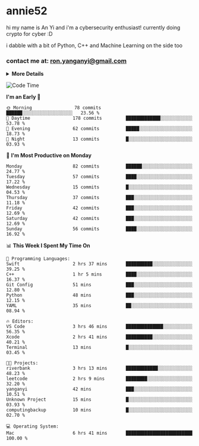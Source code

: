 # annie52 

hi my name is An Yi and i'm a cybersecurity enthusiast!
currently doing crypto for cyber :D

i dabble with a bit of Python, C++ and Machine Learning on the side too

<!--
![trophy](https://github-profile-trophy.vercel.app/?username=yanganyi&theme=discord&no-frame=true&no-bg=false&margin-w=4&row=1)
-->

### contact me at: ron.yanganyi@gmail.com

<details>
<summary>
  <strong>More Details</strong>
</summary>
<br/>

**main langs**

![Python](https://img.shields.io/badge/-Python-black?style=for-the-badge&logo=python)
![C++](https://img.shields.io/badge/-C%2B%2B-black?style=for-the-badge&logo=c%2B%2B)
![Swift](https://img.shields.io/badge/-Swift-black?style=for-the-badge&logo=swift)

**dev envs**

![VSCode](https://img.shields.io/badge/-VS_Code-black?style=for-the-badge&logo=visualstudiocode)
![Figma](https://img.shields.io/badge/-Figma-black?style=for-the-badge&logo=figma)
![XCode](https://img.shields.io/badge/-XCode-black?style=for-the-badge&logo=xcode)
![Github](https://img.shields.io/badge/-Github-black?style=for-the-badge&logo=github)

**browsers**

![Arc Browser](https://img.shields.io/badge/-Arc-black?style=for-the-badge&logo=arc)
![Opera GX](https://img.shields.io/badge/-Opera_GX-black?style=for-the-badge&logo=operagx)
![Firefox](https://img.shields.io/badge/-Firefox-black?style=for-the-badge&logo=firefox)

**devices**

![macOS](https://img.shields.io/badge/-macOS-black?style=for-the-badge&logo=macos)
![Kali Linux](https://img.shields.io/badge/-Kali-black?style=for-the-badge&logo=kalilinux)
![Windows](https://img.shields.io/badge/-Windows-black?style=for-the-badge&logo=windows11)
![Android](https://img.shields.io/badge/-Android-black?style=for-the-badge&logo=android)

</details>

<!--START_SECTION:waka-->
![Code Time](http://img.shields.io/badge/Code%20Time-8%20hrs%2039%20mins-blue)

**I'm an Early 🐤** 

```text
🌞 Morning                78 commits          ██████░░░░░░░░░░░░░░░░░░░   23.56 % 
🌆 Daytime                178 commits         █████████████░░░░░░░░░░░░   53.78 % 
🌃 Evening                62 commits          █████░░░░░░░░░░░░░░░░░░░░   18.73 % 
🌙 Night                  13 commits          █░░░░░░░░░░░░░░░░░░░░░░░░   03.93 % 
```
📅 **I'm Most Productive on Monday** 

```text
Monday                   82 commits          ██████░░░░░░░░░░░░░░░░░░░   24.77 % 
Tuesday                  57 commits          ████░░░░░░░░░░░░░░░░░░░░░   17.22 % 
Wednesday                15 commits          █░░░░░░░░░░░░░░░░░░░░░░░░   04.53 % 
Thursday                 37 commits          ███░░░░░░░░░░░░░░░░░░░░░░   11.18 % 
Friday                   42 commits          ███░░░░░░░░░░░░░░░░░░░░░░   12.69 % 
Saturday                 42 commits          ███░░░░░░░░░░░░░░░░░░░░░░   12.69 % 
Sunday                   56 commits          ████░░░░░░░░░░░░░░░░░░░░░   16.92 % 
```


📊 **This Week I Spent My Time On** 

```text
💬 Programming Languages: 
Swift                    2 hrs 37 mins       ██████████░░░░░░░░░░░░░░░   39.25 % 
C++                      1 hr 5 mins         ████░░░░░░░░░░░░░░░░░░░░░   16.37 % 
Git Config               51 mins             ███░░░░░░░░░░░░░░░░░░░░░░   12.80 % 
Python                   48 mins             ███░░░░░░░░░░░░░░░░░░░░░░   12.15 % 
YAML                     35 mins             ██░░░░░░░░░░░░░░░░░░░░░░░   08.94 % 

🔥 Editors: 
VS Code                  3 hrs 46 mins       ██████████████░░░░░░░░░░░   56.35 % 
Xcode                    2 hrs 41 mins       ██████████░░░░░░░░░░░░░░░   40.21 % 
Terminal                 13 mins             █░░░░░░░░░░░░░░░░░░░░░░░░   03.45 % 

🐱‍💻 Projects: 
riverbank                3 hrs 13 mins       ████████████░░░░░░░░░░░░░   48.23 % 
leetcode                 2 hrs 9 mins        ████████░░░░░░░░░░░░░░░░░   32.20 % 
yanganyi                 42 mins             ███░░░░░░░░░░░░░░░░░░░░░░   10.51 % 
Unknown Project          15 mins             █░░░░░░░░░░░░░░░░░░░░░░░░   03.93 % 
computingbackup          10 mins             █░░░░░░░░░░░░░░░░░░░░░░░░   02.70 % 

💻 Operating System: 
Mac                      6 hrs 41 mins       █████████████████████████   100.00 % 
```


<!--END_SECTION:waka-->

<!--
## a little background

- I am currently studying at [Hwa Chong Junior College](https://www.hci.edu.sg/), subject combi P CP M E
- Currently doing CTFs and [Leetcode](https://leetcode.com/) daily challenges
- Fluent in English and Chinese, learning Russian and Indonesian

<a href="">
  <img align="centre" src="https://github-readme-stats.vercel.app/api?username=yanganyi&count_private=true&include_all_commits=true&show_icons=true&title_color=007bff&text_color=e7e7e7&icon_color=007bff&bg_color=171c28" />
<a />
-->



<!--
![Top Langs](https://github-readme-stats.vercel.app/api/top-langs/?username=yanganyi&layout=compact&title_color=007bff&text_color=e7e7e7&icon_color=007bff&bg_color=171c28)
-->

<!--
**yanganyi/yanganyi** is a ✨ _special_ ✨ repository because its `README.md` (this file) appears on your GitHub profile.

Here are some ideas to get you started:

- 🔭 I’m currently working on ...
- 🌱 I’m currently learning ...
- 👯 I’m looking to collaborate on ...
- 🤔 I’m looking for help with ...
- 💬 Ask me about ...
- 📫 How to reach me: ...
- 😄 Pronouns: ...
- ⚡ Fun fact: ...
-->

